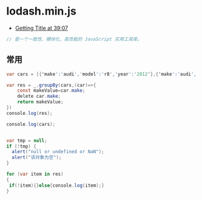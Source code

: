 # lodash.min.js

- [Getting Title at 39:07](https://www.lodashjs.com/docs/lodash.min)

```c#
// 是一个一致性、模块化、高性能的 JavaScript 实用工具库。
```

## 常用

```c#
var cars = [{'make':'audi','model':'r8','year':'2012'},{'make':'audi','model':'rs5','year':'2013'},{'make':'ford','model':'mustang','year':'2012'},{'make':'ford','model':'fusion','year':'2015'},{'make':'kia','model':'optima','year':'2012'},];

var res = _.groupBy(cars,(car)=>{
    const makeValue=car.make;
    delete car.make;
    return makeValue;
})
console.log(res);

console.log(cars);


var tmp = null;
if (!tmp) {
  alert("null or undefined or NaN");
  alert("该对象为空");
}

for (var item in res)
{
 if(!item){}else{console.log(item);}
}

```
